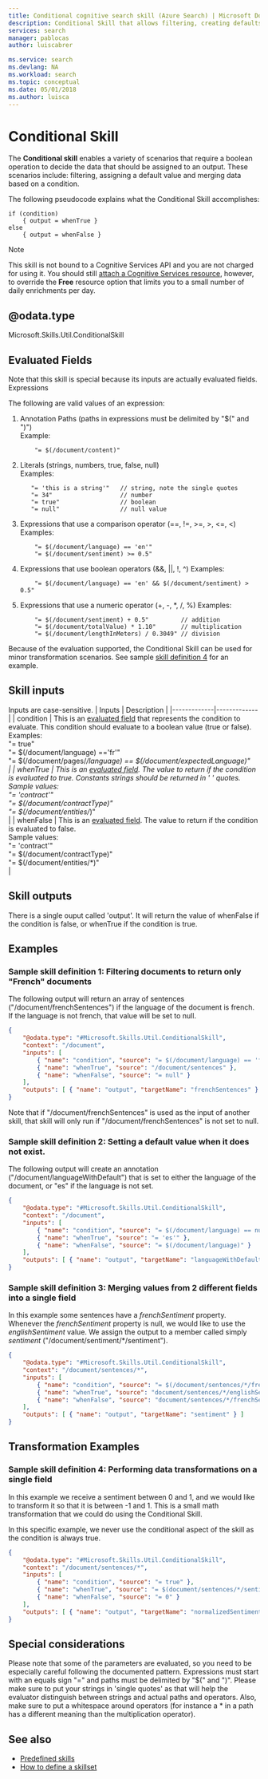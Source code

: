 ```yaml
---
title: Conditional cognitive search skill (Azure Search) | Microsoft Docs
description: Conditional Skill that allows filtering, creating defaults, and merging values.
services: search
manager: pablocas
author: luiscabrer

ms.service: search
ms.devlang: NA
ms.workload: search
ms.topic: conceptual
ms.date: 05/01/2018
ms.author: luisca
---
```



#	Conditional Skill 

The **Conditional skill** enables a variety of scenarios that require a boolean operation to decide the data that should be assigned to an output. These scenarios include: filtering, assigning a default value and merging data based on a condition.

The following pseudocode explains what the Conditional Skill accomplishes:

```
if (condition) 
    { output = whenTrue } 
else 
    { output = whenFalse } 
```

> [!NOTE]
> This skill is not bound to a Cognitive Services API and you are not charged for using it. You should still [attach a Cognitive Services resource](cognitive-search-attach-cognitive-services.md), however, to override the **Free** resource option that limits you to a small number of daily enrichments per day.

## @odata.type  
Microsoft.Skills.Util.ConditionalSkill


## Evaluated Fields

Note that this skill is special because its inputs are actually evaluated fields. Expressions

The following are valid values of an expression:

1.	Annotation Paths (paths in expressions must be delimited by "$(" and ")") <br/>
    Example:
    ```
        "= $(/document/content)"
    ```

2.  Literals (strings, numbers, true, false, null) <br/>
    Examples:
    ```
       "= 'this is a string'"   // string, note the single quotes
       "= 34"                   // number
       "= true"                 // boolean
       "= null"                 // null value
    ```

3.  Expressions that use a comparison operator (==, !=, >=, >, <=, <)
    Examples: 
    ```
        "= $(/document/language) == 'en'"
        "= $(/document/sentiment) >= 0.5"
    ```

4.	Expressions that use boolean operators  (&&, ||, !, ^)
    Examples:
    ```
        "= $(/document/language) == 'en' && $(/document/sentiment) > 0.5"    
    ```

5.	Expressions that use a numeric operator (+, -, *, /, %)
    Examples: 
    ```
        "= $(/document/sentiment) + 0.5"         // addition
        "= $(/document/totalValue) * 1.10"       // multiplication
        "= $(/document/lengthInMeters) / 0.3049" // division
    ```

Because of the evaluation supported, the Conditional Skill can be used for minor transformation scenarios. See sample [skill definition 4](#Transformation-Examples) for an example.

## Skill inputs
Inputs are case-sensitive.
| Inputs	  | Description |
|-------------|-------------|
| condition   | This is an [evaluated field](#evaluated-fields) that represents the condition to evaluate. This condition should evaluate to a boolean value (true or false).   <br/>  Examples: <br/> "= true" <br/> "= $(/document/language) =='fr'" <br/> "= $(/document/pages/*/language) == $(/document/expectedLanguage)" <br/> |
| whenTrue    | This is an [evaluated field](#evaluated-fields). The value to return if the condition is evaluated to true. Constants strings should be returned in ' ' quotes. <br/>Sample values: <br/> "= 'contract'"<br/>"= $(/document/contractType)" <br/> "= $(/document/entities/*)" <br/> |
| whenFalse   | This is an [evaluated field](#evaluated-fields). The value to return if the condition is evaluated to false.  <br/>Sample values: <br/> "= 'contract'"<br/>"= $(/document/contractType)" <br/> "= $(/document/entities/*)" <br/>
|

## Skill outputs
There is a single ouput called 'output'. It will return the value of whenFalse if the condition is false, or whenTrue if the condition is true.

## Examples

###	Sample skill definition 1: Filtering documents to return only "French" documents

The following output will return an array of sentences ("/document/frenchSentences") if the language of the document is french. If the language is not french, that value will be set to null.

```json
{
    "@odata.type": "#Microsoft.Skills.Util.ConditionalSkill",
    "context": "/document",
    "inputs": [
        { "name": "condition", "source": "= $(/document/language) == 'fr'" },
        { "name": "whenTrue", "source": "/document/sentences" },
        { "name": "whenFalse", "source": "= null" }
    ],
    "outputs": [ { "name": "output", "targetName": "frenchSentences" } ]
}
```
Note that if "/document/frenchSentences" is used as the input of another skill, that skill will only run if "/document/frenchSentences" is not set to null.


###	Sample skill definition 2: Setting a default value when it does not exist.

The following output will create an annotation ("/document/languageWithDefault") that is set to either the language of the document, or "es" if the language is not set.

```json
{
    "@odata.type": "#Microsoft.Skills.Util.ConditionalSkill",
    "context": "/document",
    "inputs": [
        { "name": "condition", "source": "= $(/document/language) == null" },
        { "name": "whenTrue", "source": "= 'es'" },
        { "name": "whenFalse", "source": "= $(/document/language)" }
    ],
    "outputs": [ { "name": "output", "targetName": "languageWithDefault" } ]
}
```

###	Sample skill definition 3: Merging values from 2 different fields into a single field

In this example some sentences have a *frenchSentiment* property. Whenever the *frenchSentiment* property is null, we would like to use the *englishSentiment* value. We assign the output to a member called simply *sentiment* ("/document/sentiment/*/sentiment").

```json
{
    "@odata.type": "#Microsoft.Skills.Util.ConditionalSkill",
    "context": "/document/sentences/*",
    "inputs": [
        { "name": "condition", "source": "= $(/document/sentences/*/frenchSentiment) == null" },
        { "name": "whenTrue", "source": "document/sentences/*/englishSentiment" },
        { "name": "whenFalse", "source": "document/sentences/*/frenchSentiment" }
    ],
    "outputs": [ { "name": "output", "targetName": "sentiment" } ]
}
```

## Transformation Examples
###	Sample skill definition 4: Performing data transformations on a single field

In this example we receive a sentiment between 0 and 1, and we would like to transform it so that it is between -1 and 1. This is a small math transformation that we could do using the Conditional Skill.

In this specific example, we never use the conditional aspect of the skill as the condition is always true. 

```json
{
    "@odata.type": "#Microsoft.Skills.Util.ConditionalSkill",
    "context": "/document/sentences/*",
    "inputs": [
        { "name": "condition", "source": "= true" },
        { "name": "whenTrue", "source": "= $(document/sentences/*/sentiment) * 2 - 1" },
        { "name": "whenFalse", "source": "= 0" }
    ],
    "outputs": [ { "name": "output", "targetName": "normalizedSentiment" } ]
}
```


## Special considerations
Please note that some of the parameters are evaluated, so you need to be especially careful following the documented pattern. Expressions must start with an equals sign "=" and paths must be delimited by "$(" and ")". Please make sure to put your strings in 'single quotes' as that will help the evaluator distinguish between strings and actual paths and operators. Also, make sure to put a whitespace around operators (for instance a * in a path has a different meaning than the multiplication operator).


## See also

+ [Predefined skills](cognitive-search-predefined-skills.md)
+ [How to define a skillset](cognitive-search-defining-skillset.md)